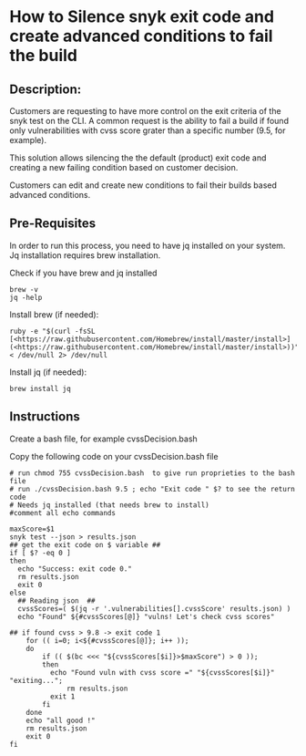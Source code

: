# How to Silence snyk exit code and create advanced conditions to fail the build

## Description:
Customers are requesting to have more control on the exit criteria of the snyk test on the CLI. A common request is the ability to fail a build if found only vulnerabilities with cvss score grater than a specific number (9.5, for example).

This solution allows silencing the the default (product) exit code and creating a new failing condition based on customer decision.

Customers can edit and create new conditions to fail their builds based advanced conditions.

## Pre-Requisites
In order to run this process, you need to have jq installed on your system. Jq installation requires brew installation.

Check if you have brew and jq installed

```
brew -v
jq -help
```
Install brew (if needed):

```
ruby -e "$(curl -fsSL [<https://raw.githubusercontent.com/Homebrew/install/master/install>](<https://raw.githubusercontent.com/Homebrew/install/master/install>))" < /dev/null 2> /dev/null
```
Install jq (if needed):

```
brew install jq
```

## Instructions
Create a bash file, for example cvssDecision.bash

Copy the following code on your cvssDecision.bash file

```
# run chmod 755 cvssDecision.bash  to give run proprieties to the bash file
# run ./cvssDecision.bash 9.5 ; echo "Exit code " $? to see the return code
# Needs jq installed (that needs brew to install)
#comment all echo commands

maxScore=$1
snyk test --json > results.json
## get the exit code on $ variable ##
if [ $? -eq 0 ]
then
  echo "Success: exit code 0."
  rm results.json
  exit 0
else
  ## Reading json  ##
  cvssScores=( $(jq -r '.vulnerabilities[].cvssScore' results.json) )
  echo "Found" ${#cvssScores[@]} "vulns! Let's check cvss scores"

## if found cvss > 9.8 -> exit code 1
    for (( i=0; i<${#cvssScores[@]}; i++ ));
    do
        if (( $(bc <<< "${cvssScores[$i]}>$maxScore") > 0 ));
        then
          echo "Found vuln with cvss score =" "${cvssScores[$i]}" "exiting...";
	          rm results.json
          exit 1
        fi
    done
    echo "all good !"
    rm results.json
    exit 0
fi
```
